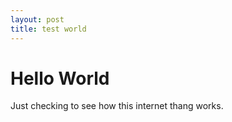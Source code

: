 ```yaml
---
layout: post
title: test world
---
```


# Hello World

Just checking to see how this internet thang works.
